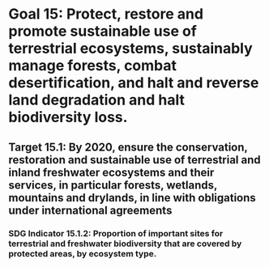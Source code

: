 # Goal 15: Protect, restore and promote sustainable use of terrestrial ecosystems, sustainably manage forests, combat desertification, and halt and reverse land degradation and halt biodiversity loss.

## Target 15.1: By 2020, ensure the conservation, restoration and sustainable use of terrestrial and inland freshwater ecosystems and their services, in particular forests, wetlands, mountains and drylands, in line with obligations under international agreements

### SDG Indicator 15.1.2: Proportion of important sites for terrestrial and freshwater biodiversity that are covered by protected areas, by ecosystem type.


